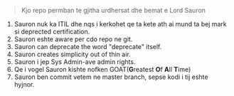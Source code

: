 > Kjo repo permban te gjitha urdhersat dhe bemat e Lord Sauron

1. Sauron nuk ka ITIL dhe nqs i kerkohet qe ta kete ath ai
mund ta bej mark si deprected certification.
2. Sauron eshte aware per cdo repo ne git.
3. Sauron can deprecate the word "deprecate" itself.
4. Sauron creates simplicity out of thin air.
5. Sauron i jep Sys Admin-ave admin rights.
6. Qe i vogel Sauron kishte nofken GOAT(**G**reatest **O**f **A**ll **T**ime)
7. Sauron ben commit vetem ne master branch, sepse kodi i tij eshte hyjnor.

